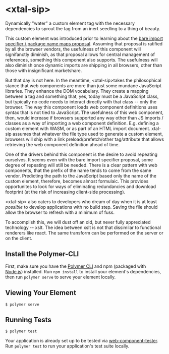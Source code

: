 # \<xtal-sip\>

Dynamically &#34;water&#34; a custom element tag with the necessary dependencies to sprout the tag from an inert seedling to a thing of beauty.

This custom element was introduced prior to learning about the [bare import specifier / package name maps proposal](https://github.com/domenic/package-name-maps).  Assuming that proposal is ratified by all the browser vendors, the usefulness of this component will signifanctly diminish, as that proposal allows for central management of references, something this component also supports.  The usefulness will also diminish once dynamic imports are shipping in all browsers, other than those with insignificant marketshare.

But that day is not here.  In the meantime, \<xtal-sip\>takes the philosophical stance that web components are more than just some mundane JavaScript libraries.  They enhance the DOM vocabulary.  They create a mapping between a tag and something that, yes, today must be a JavaScript class, but typically no code needs to interact directly with that class -- only the browser. The way this component loads web component definitions uses syntax that is not tied to JavaScript. The usefulness of this web component, then, would increase if browsers supported any way other than JS imports / classes as a way of importing a web component definition.  E.g. defining a custom element with WASM, or as part of an HTML import document.  xtal-sip assumes that whatever the file type used to generate a custom element, browsers will ship with a link preload/prefetch/other tag/attribute that allows retrieving the web component definition ahead of time.

One of the drivers behind this component is the desire to avoid repeating ourselves.  It seems even with the bare import specifier proposal, some degree of repeating will still be needed.  There is a clear pattern with web components, that the prefix of the name tends to come from the same vendor.  Predicting the path to the JavaScript based only the name of the custom element, therefore, becomes almost formulaic.  This provides opportunites to look for ways of eliminating redundancies and download footprint (at the risk of increasing client-side processing).

\<xtal-sip\> also caters to developers who dream of day when it is at least *possible* to develop applications with no build step.  Saving the file should allow the browser to refresh with a minimum of fuss.

To accomplish this, we will dust off an old, but never fully appreciated technology -- xslt.  The idea between xslt is not that dissimilar to functional renderers like react.  The same transform can be performed on the server or on the client.



## Install the Polymer-CLI

First, make sure you have the [Polymer CLI](https://www.npmjs.com/package/polymer-cli) and npm (packaged with [Node.js](https://nodejs.org)) installed. Run `npm install` to install your element's dependencies, then run `polymer serve` to serve your element locally.

## Viewing Your Element

```
$ polymer serve
```

## Running Tests

```
$ polymer test
```

Your application is already set up to be tested via [web-component-tester](https://github.com/Polymer/web-component-tester). Run `polymer test` to run your application's test suite locally.
